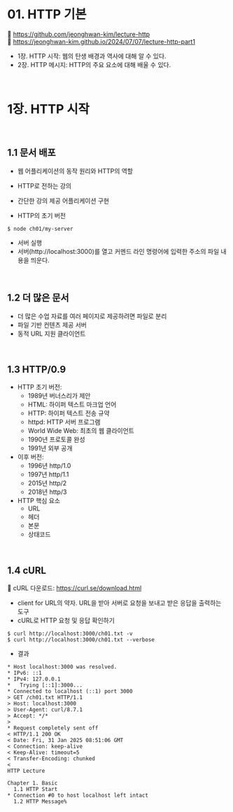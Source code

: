 # 01. HTTP 기본

🔗 https://github.com/jeonghwan-kim/lecture-http  
🔗 https://jeonghwan-kim.github.io/2024/07/07/lecture-http-part1

- 1장. HTTP 시작: 웹의 탄생 배경과 역사에 대해 알 수 있다.
- 2장. HTTP 메시지: HTTP의 주요 요소에 대해 배울 수 있다.

<br>

# 1장. HTTP 시작

<br>

## 1.1 문서 배포

- 웹 어플리케이션의 동작 원리와 HTTP의 역할
- HTTP로 전하는 강의
- 간단한 강의 제공 어플리케이션 구현

- HTTP의 초기 버전

```shell
$ node ch01/my-server
```

- 서버 실행
- 서버(http://localhost:3000)를 열고 커멘드 라인 명령어에 입력한 주소의 파일 내용을 띄운다.

<br>

## 1.2 더 많은 문서

- 더 많은 수업 자료를 여러 페이지로 제공하려면 파일로 분리
- 파일 기반 컨텐츠 제공 서버
- 동적 URL 지원 클라이언트

<br>

## 1.3 HTTP/0.9

- HTTP 초기 버전:
  - 1989년 버너스리가 제안
  - HTML: 하이퍼 텍스트 마크업 언어
  - HTTP: 하이퍼 텍스트 전송 규약
  - httpd: HTTP 서버 프로그램
  - World Wide Web: 최초의 웹 클라이언트
  - 1990년 프로토콜 완성
  - 1991년 외부 공개
- 이후 버전:
  - 1996년 http/1.0
  - 1997년 http/1.1
  - 2015년 http/2
  - 2018년 http/3
- HTTP 핵심 요소
  - URL
  - 헤더
  - 본문
  - 상태코드

<br>

## 1.4 cURL

🔗 cURL 다운로드: https://curl.se/download.html

- client for URL의 약자. URL을 받아 서버로 요청을 보내고 받은 응답을 출력하는 도구
- cURL로 HTTP 요청 및 응답 확인하기

```shell
$ curl http://localhost:3000/ch01.txt -v
$ curl http://localhost:3000/ch01.txt --verbose
```

- 결과

```shell
* Host localhost:3000 was resolved.
* IPv6: ::1
* IPv4: 127.0.0.1
*   Trying [::1]:3000...
* Connected to localhost (::1) port 3000
> GET /ch01.txt HTTP/1.1
> Host: localhost:3000
> User-Agent: curl/8.7.1
> Accept: */*
>
* Request completely sent off
< HTTP/1.1 200 OK
< Date: Fri, 31 Jan 2025 08:51:06 GMT
< Connection: keep-alive
< Keep-Alive: timeout=5
< Transfer-Encoding: chunked
<
HTTP Lecture

Chapter 1. Basic
  1.1 HTTP Start
* Connection #0 to host localhost left intact
  1.2 HTTP Message%
```
